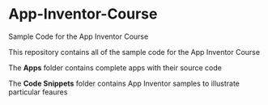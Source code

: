 # App-Inventor-Course
Sample Code for the App Inventor Course

This repository contains all of the sample code for the App Inventor Course

The **Apps** folder contains complete apps with their source code

The **Code Snippets** folder contains App Inventor samples to illustrate particular feaures


